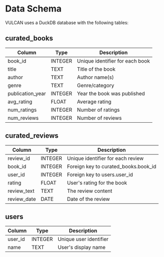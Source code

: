 # Data Schema

VULCAN uses a DuckDB database with the following tables:

## curated_books
| Column            | Type    | Description                                  |
|-------------------|---------|----------------------------------------------|
| book_id           | INTEGER | Unique identifier for each book              |
| title             | TEXT    | Title of the book                           |
| author            | TEXT    | Author name(s)                              |
| genre             | TEXT    | Genre/category                              |
| publication_year  | INTEGER | Year the book was published                 |
| avg_rating        | FLOAT   | Average rating                              |
| num_ratings       | INTEGER | Number of ratings                           |
| num_reviews       | INTEGER | Number of reviews                           |

## curated_reviews
| Column         | Type    | Description                                 |
|----------------|---------|---------------------------------------------|
| review_id      | INTEGER | Unique identifier for each review           |
| book_id        | INTEGER | Foreign key to curated_books.book_id        |
| user_id        | INTEGER | Foreign key to users.user_id                |
| rating         | FLOAT   | User's rating for the book                  |
| review_text    | TEXT    | The review content                          |
| review_date    | DATE    | Date of the review                          |

## users
| Column     | Type    | Description                  |
|------------|---------|------------------------------|
| user_id    | INTEGER | Unique user identifier       |
| name       | TEXT    | User's display name          |
